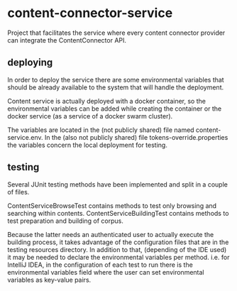 # content-connector-service #

Project that facilitates the service where every content connector provider
 can integrate the ContentConnector API.



## deploying

In order to deploy the service there are some environmental variables that
should be already available to the system that will handle the deployment.

Content service is actually deployed with a docker container, so the environmental
variables can be added while creating the container or the docker service
(as a service of a docker swarm cluster).

The variables are located in the (not publicly shared) file named content-service.env.
In the (also not publicly shared) file tokens-override.properties the variables
concern the local deployment for testing.

## testing

Several JUnit testing methods have been implemented and split in a couple of files.

ContentServiceBrowseTest contains methods to test only browsing and searching within contents.
ContentServiceBuildingTest contains methods to test preparation and building of corpus.

Because the latter needs an authenticated user to actually execute the building process,
it takes advantage of the configuration files that are in the testing resources directory.
In addition to that, (depending of the IDE used) it may be needed to declare the environmental variables
per method. i.e. for IntelliJ IDEA, in the configuration of each test to run there is the
environmental variables field where the user can set environmental variables as key-value pairs.




